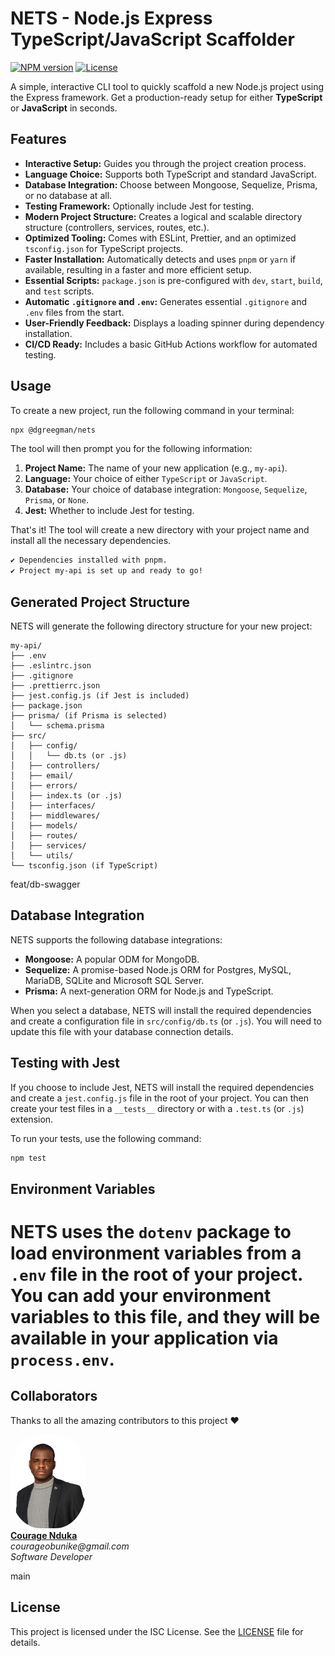 # NETS - Node.js Express TypeScript/JavaScript Scaffolder

[![NPM version](https://img.shields.io/npm/v/@dgreegman/nets.svg)](https://www.npmjs.com/package/@dgreegman/nets)
[![License](https://img.shields.io/npm/l/@dgreegman/nets.svg)](https://github.com/DGreegman/nets/blob/main/LICENSE)

A simple, interactive CLI tool to quickly scaffold a new Node.js project using the Express framework. Get a production-ready setup for either **TypeScript** or **JavaScript** in seconds.

## Features

- **Interactive Setup:** Guides you through the project creation process.
- **Language Choice:** Supports both TypeScript and standard JavaScript.
- **Database Integration:** Choose between Mongoose, Sequelize, Prisma, or no database at all.
- **Testing Framework:** Optionally include Jest for testing.
- **Modern Project Structure:** Creates a logical and scalable directory structure (controllers, services, routes, etc.).
- **Optimized Tooling:** Comes with ESLint, Prettier, and an optimized `tsconfig.json` for TypeScript projects.
- **Faster Installation:** Automatically detects and uses `pnpm` or `yarn` if available, resulting in a faster and more efficient setup.
- **Essential Scripts:** `package.json` is pre-configured with `dev`, `start`, `build`, and `test` scripts.
- **Automatic `.gitignore` and `.env`:** Generates essential `.gitignore` and `.env` files from the start.
- **User-Friendly Feedback:** Displays a loading spinner during dependency installation.
- **CI/CD Ready:** Includes a basic GitHub Actions workflow for automated testing.

## Usage

To create a new project, run the following command in your terminal:

```bash
npx @dgreegman/nets
```

The tool will then prompt you for the following information:

1.  **Project Name:** The name of your new application (e.g., `my-api`).
2.  **Language:** Your choice of either `TypeScript` or `JavaScript`.
3.  **Database:** Your choice of database integration: `Mongoose`, `Sequelize`, `Prisma`, or `None`.
4.  **Jest:** Whether to include Jest for testing.

That's it! The tool will create a new directory with your project name and install all the necessary dependencies.

```bash
✔ Dependencies installed with pnpm.
✔ Project my-api is set up and ready to go!
```

## Generated Project Structure

NETS will generate the following directory structure for your new project:

```
my-api/
├── .env
├── .eslintrc.json
├── .gitignore
├── .prettierrc.json
├── jest.config.js (if Jest is included)
├── package.json
├── prisma/ (if Prisma is selected)
│   └── schema.prisma
├── src/
│   ├── config/
│   │   └── db.ts (or .js)
│   ├── controllers/
│   ├── email/
│   ├── errors/
│   ├── index.ts (or .js)
│   ├── interfaces/
│   ├── middlewares/
│   ├── models/
│   ├── routes/
│   ├── services/
│   └── utils/
└── tsconfig.json (if TypeScript)
```

feat/db-swagger
## Database Integration

NETS supports the following database integrations:

- **Mongoose:** A popular ODM for MongoDB.
- **Sequelize:** A promise-based Node.js ORM for Postgres, MySQL, MariaDB, SQLite and Microsoft SQL Server.
- **Prisma:** A next-generation ORM for Node.js and TypeScript.

When you select a database, NETS will install the required dependencies and create a configuration file in `src/config/db.ts` (or `.js`). You will need to update this file with your database connection details.

## Testing with Jest

If you choose to include Jest, NETS will install the required dependencies and create a `jest.config.js` file in the root of your project. You can then create your test files in a `__tests__` directory or with a `.test.ts` (or `.js`) extension.

To run your tests, use the following command:

```bash
npm test
```

## Environment Variables

NETS uses the `dotenv` package to load environment variables from a `.env` file in the root of your project. You can add your environment variables to this file, and they will be available in your application via `process.env`.
=======
## Collaborators

Thanks to all the amazing contributors to this project ❤️

<p>
  <a href="https://github.com/Couragenwanduka">
    <img src="./assets/collaboratorCourage.png" width="120" style="border-radius:40%;" alt="Courage Nduka"/>
    <br />
    <b>Courage Nduka</b>
  </a>
  <br />
  <i>courageobunike@gmail.com</i>
  <br />
  <i>Software Developer</i>
</p>
main

## License

This project is licensed under the ISC License. See the [LICENSE](LICENSE) file for details.
